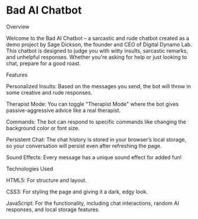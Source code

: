 # Bad AI Chatbot

Overview

Welcome to the Bad AI Chatbot – a sarcastic and rude chatbot created as a demo project by Sage Dickson, the founder and CEO of Digital Dynamo Lab. This chatbot is designed to judge you with witty insults, sarcastic remarks, and unhelpful responses. Whether you're asking for help or just looking to chat, prepare for a good roast.

Features

Personalized Insults: Based on the messages you send, the bot will throw in some creative and rude responses.

Therapist Mode: You can toggle "Therapist Mode" where the bot gives passive-aggressive advice like a real therapist.

Commands: The bot can respond to specific commands like changing the background color or font size.

Persistent Chat: The chat history is stored in your browser’s local storage, so your conversation will persist even after refreshing the page.

Sound Effects: Every message has a unique sound effect for added fun!

Technologies Used

HTML5: For structure and layout.

CSS3: For styling the page and giving it a dark, edgy look.

JavaScript: For the functionality, including chat interactions, random AI responses, and local storage features.
